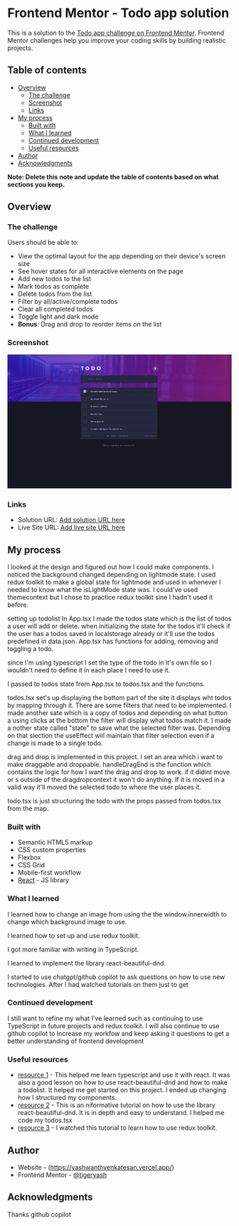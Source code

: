 # Frontend Mentor - Todo app solution

This is a solution to the [Todo app challenge on Frontend Mentor](https://www.frontendmentor.io/challenges/todo-app-Su1_KokOW). Frontend Mentor challenges help you improve your coding skills by building realistic projects. 

## Table of contents

- [Overview](#overview)
  - [The challenge](#the-challenge)
  - [Screenshot](#screenshot)
  - [Links](#links)
- [My process](#my-process)
  - [Built with](#built-with)
  - [What I learned](#what-i-learned)
  - [Continued development](#continued-development)
  - [Useful resources](#useful-resources)
- [Author](#author)
- [Acknowledgments](#acknowledgments)

**Note: Delete this note and update the table of contents based on what sections you keep.**

## Overview

### The challenge

Users should be able to:

- View the optimal layout for the app depending on their device's screen size
- See hover states for all interactive elements on the page
- Add new todos to the list
- Mark todos as complete
- Delete todos from the list
- Filter by all/active/complete todos
- Clear all completed todos
- Toggle light and dark mode
- **Bonus**: Drag and drop to reorder items on the list

### Screenshot

![](Screenshot%202023-11-16%20010356.png)

### Links

- Solution URL: [Add solution URL here](https://your-solution-url.com)
- Live Site URL: [Add live site URL here](https://your-live-site-url.com)

## My process

I looked at the design and figured out how I could make components. I noticed the background changed depending on lightmode state. I used redux toolkit to make a global state for lightmode and used in whenever I needed to know what the isLightMode state was. I could've used themecontext but I chose to practice redux toolkit sine I hadn't used it before. 

setting up todolist
In App.tsx I made the todos state which is the list of todos a user will add or delete. when initializing the state for the todos it'll check if the user has a todos saved in localstorage already or it'll use the todos predefined in data.json. App.tsx has functions for adding, removing and toggling a todo. 

since I'm using typescript I set the type of the todo in it's own file so I wouldn't need to define it in each place I need to use it. 

I passed to todos state from App.tsx to todos.tsx and the functions.

todos.tsx set's up displaying the bottom part of the site it displays wht todos by mapping through it. There are some filters that need to be implemented. I made another sate which is a copy of todos and depending on what button a using clicks at the bottom the filter will display what todos match it. I made a nother state called "state" to save what the selected filter was. Depending on that slection the useEffect will maintain that filter selection even if a change is made to a single todo. 

drag and drop is implemented in this project. I set an area which i want to make draggable and droppable. handleDragEnd is the function which contains the logic for how I want the drag and drop to work. if it didint move or s outside of the dragdropcontext it won't do anything. If it is moved in a valid way it'll moved the selected todo to where the user places it.

todo.tsx is just structuring the todo with the props passed from todos.tsx from the map. 

### Built with

- Semantic HTML5 markup
- CSS custom properties
- Flexbox
- CSS Grid
- Mobile-first workflow
- [React](https://reactjs.org/) - JS library

### What I learned

I learned how to change an image from using the the window.innerwidth to change which background image to use. 

I learned how to set up and use redux toolkit.

I got more familiar with writing in TypeScript.

I learned to implement the library react-beautiful-dnd.

I started to use chatgpt/github copilot to ask questions on how to use new technologies. After I had watched tutorials on them just to get 

### Continued development

I still want to refine my what I've learned such as continuing to use TypeScript in future projects and redux toolkit. I will also continue to use github copilot to increase my workfow and keep asking it questions to get a better understanding of frontend development

### Useful resources

- [resource 1](https://youtu.be/FJDVKeh7RJI?si=4F81zTTcLGORdWNC) - This helped me learn typescript and use it with react. It was also a good lesson on how to use react-beautiful-dnd and how to make a todolist. It helped me get started on this project. I ended up changing how I structured my components.
- [resource 2](https://www.youtube.com/watch?v=YJ5EMzyimfc&pp=ygUTZHJhZyBhbmQgZHJvcCByZWFjdA%3D%3D) - This is an niformative tutorial on how to use the library react-beautiful-dnd. It is in depth and easy to understand. I helped me code my todos.tsx 
- [resource 3](https://www.youtube.com/watch?v=5yEG6GhoJBs&t=1362s&pp=ygUNcmVkdXggdG9vbGtpdA%3D%3D) -
I watched this tutorial to learn how to use redux toolkit.

## Author

- Website - (https://yashwanthvenkatesan.vercel.app/)
- Frontend Mentor - [@tigeryash](https://www.frontendmentor.io/profile/tigeryash)


## Acknowledgments

Thanks github copilot
